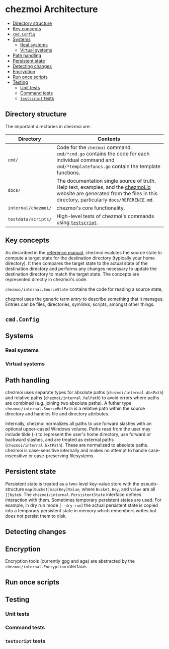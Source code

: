 # chezmoi Architecture

<!--- toc --->
* [Directory structure](#directory-structure)
* [Key concepts](#key-concepts)
* [`cmd.Config`](#cmdconfig)
* [Systems](#systems)
  * [Real systems](#real-systems)
  * [Virtual systems](#virtual-systems)
* [Path handling](#path-handling)
* [Persistent state](#persistent-state)
* [Detecting changes](#detecting-changes)
* [Encryption](#encryption)
* [Run once scripts](#run-once-scripts)
* [Testing](#testing)
  * [Unit tests](#unit-tests)
  * [Command tests](#command-tests)
  * [`testscript` tests](#testscript-tests)

## Directory structure

The important directories in chezmoi are:

| Directory | Contents |
| --------- | -------- |
| `cmd/` | Code for the `chezmoi` command. `cmd/*cmd.go` contains the code for each individual command and `cmd/*templatefuncs.go` contain the template functions. |
| `docs/` | The documentation single source of truth. Help text, examples, and the [chezmoi.io](https://chezmoi.io) website are generated from the files in this directory, particularly `docs/REFERENCE.md`. |
| `internal/chezmoi/` | chezmoi's core functionality. |
| `testdata/scripts/` | High-level tests of chezmoi's commands using [`testscript`](https://pkg.go.dev/github.com/rogpeppe/go-internal/testscript). |

## Key concepts

As described in the [reference manual](REFERENCE.md), chezmoi evalutes the
source state to compute a target state for the destination directory (typically
your home directory). It then compares the target state to the actual state of
the destination directory and performs any changes necessary to update the
destination directory to match the target state. The concepts are represented
directly in chezmoi's code.

`chezmoi/internal.SourceState` contains the code for reading a source state,

chezmoi uses the generic term *entry* to describe something that it manages.
Entries can be files, directories, symlinks, scripts, amongst other things.

## `cmd.Config`

## Systems

### Real systems

### Virtual systems

## Path handling

chezmoi uses separate types for absolute paths (`chezmoi/internal.AbsPath`) and
relative paths (`chezmoi/internal.RelPath`) to avoid errors where paths are
combined (e.g. joining two absolute paths). A futher type
`chezmoi/internal.SourceRelPath` is a relative path within the source directory
and handles file and directory attributes.

Internally, chezmoi normalizes all paths to use forward slashes with an optional
upper-cased Windows volume. Paths read from the user may include tilde (`~`) to
represent the user's home directory, use forward or backward slashes, and are
treated as external paths (`chezmoi/internal.ExtPath`). These are normalized to
absolute paths. chezmoi is case-sensitive internally and makes no attempt to
handle case-insensitive or case-preserving filesystems.

## Persistent state

Persistent state is treated as a two-level key-value store with the
pseudo-structure `map[Bucket]map[Key]Value`, where `Bucket`, `Key`, and `Value`
are all `[]byte`s. The `chezmoi/internal.PersistentState` interface defines
interaction with them. Sometimes temporary persistent states are used. For
example, in dry run mode (`--dry-run`) the actual persistent state is copied
into a temporary persistent state in memory which remembers writes but does not
persist them to disk.

## Detecting changes

## Encryption

Encryption tools (currently gpg and age) are abstracted by the
`chezmoi/internal.Encryption` interface.

## Run once scripts

## Testing

### Unit tests

### Command tests

### `testscript` tests
